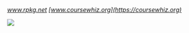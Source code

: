 _www.rpkg.net_ _[www.coursewhiz.org](https://coursewhiz.org)_

![](https://depends.rpkg.net/assets/rpackagedependency2.gif)
